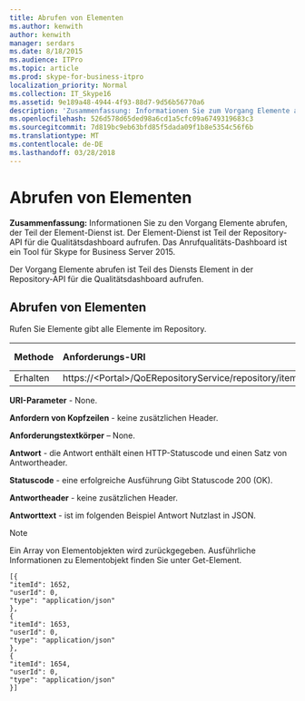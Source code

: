 ```yaml
---
title: Abrufen von Elementen
ms.author: kenwith
author: kenwith
manager: serdars
ms.date: 8/18/2015
ms.audience: ITPro
ms.topic: article
ms.prod: skype-for-business-itpro
localization_priority: Normal
ms.collection: IT_Skype16
ms.assetid: 9e189a48-4944-4f93-88d7-9d56b56770a6
description: 'Zusammenfassung: Informationen Sie zum Vorgang Elemente abrufen, der Teil der Element-Dienst ist. Der Element-Dienst ist Teil der Repository-API für die Qualitätsdashboard aufrufen. Das Anrufqualitäts-Dashboard ist ein Tool für Skype for Business Server 2015.'
ms.openlocfilehash: 526d578d65ded98a6cd1a5cfc09a6749319683c3
ms.sourcegitcommit: 7d819bc9eb63bfd85f5dada09f1b8e5354c56f6b
ms.translationtype: MT
ms.contentlocale: de-DE
ms.lasthandoff: 03/28/2018
---
```

# <a name="get-items"></a>Abrufen von Elementen
 
**Zusammenfassung:** Informationen Sie zu den Vorgang Elemente abrufen, der Teil der Element-Dienst ist. Der Element-Dienst ist Teil der Repository-API für die Qualitätsdashboard aufrufen. Das Anrufqualitäts-Dashboard ist ein Tool für Skype for Business Server 2015.
  
Der Vorgang Elemente abrufen ist Teil des Diensts Element in der Repository-API für die Qualitätsdashboard aufrufen.
  
## <a name="get-items"></a>Abrufen von Elementen

Rufen Sie Elemente gibt alle Elemente im Repository.
  
|**Methode**|**Anforderungs-URI**|**HTTP-Version**|
|:-----|:-----|:-----|
|Erhalten  <br/> |https://\<Portal\>/QoERepositoryService/repository/item  <br/> |HTTP/1.1  <br/> |
   
 **URI-Parameter** - None.
  
 **Anfordern von Kopfzeilen** - keine zusätzlichen Header.
  
 **Anforderungstextkörper** – None.
  
 **Antwort** - die Antwort enthält einen HTTP-Statuscode und einen Satz von Antwortheader.
  
 **Statuscode** - eine erfolgreiche Ausführung Gibt Statuscode 200 (OK).
  
 **Antwortheader** - keine zusätzlichen Header.
  
 **Antworttext** - ist im folgenden Beispiel Antwort Nutzlast in JSON.
  
> [!NOTE]
> Ein Array von Elementobjekten wird zurückgegeben. Ausführliche Informationen zu Elementobjekt finden Sie unter Get-Element. 
  
```
[{
"itemId": 1652,
"userId": 0,
"type": "application/json"
},
{
"itemId": 1653,
"userId": 0,
"type": "application/json"
},
{
"itemId": 1654,
"userId": 0,
"type": "application/json"
}]

```


